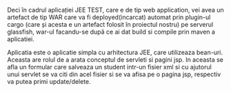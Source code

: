 Deci în cadrul aplicației JEE TEST, care e de tip web application, vei avea un  artefact de tip WAR care va fi deployed(incarcat) automat prin plugin-ul cargo (care și acesta e un artefact folosit în proiectul nostru) pe serverul glassfish, war-ul facandu-se după ce ai dat build si compile prin maven a aplicatiei.

Aplicatia este o aplicatie simpla cu arhitectura JEE, care utilizeaza bean-uri. Aceasta are rolul de a arata conceptul de servleti si pagini jsp. In aceasta se afla un formular care salveaza un student intr-un fisier xml si cu ajutorul unui servlet se va citi din acel fisier si se va afisa pe o pagina jsp, respectiv va putea primi update/delete.
